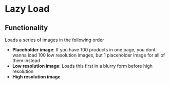 # Lazy Load

## Functionality

Loads a series of images in the following order

- **Placeholder image**: If you have 100 products in one page, you dont wanna load 100 low resolution images, but 1 placeholder image for all of them instead
- **Low resolution image**: Loads this first in a blurry form before high resolution
- **High resolution image**
